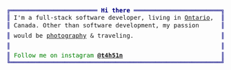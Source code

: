 <pre style="font-family:Menlo,'DejaVu Sans Mono',consolas,'Courier New',monospace"><span style="color: #000080; text-decoration-color: #000080">╔════════════════════════ </span><span style="color: #000080; text-decoration-color: #000080; font-weight: bold">Hi there</span><span style="color: #000080; text-decoration-color: #000080"> ════════════════════════╗</span> 🤓 <a href="https://tahsin.us">Tahsin</a>                    
<span style="color: #000080; text-decoration-color: #000080">║</span> I&#x27;m a full-stack software developer, living in <a href="https://goo.gl/maps/z2GWFn364GnxynTq6">Ontario</a>,  <span style="color: #000080; text-decoration-color: #000080">║</span> <span style="color: #008080; text-decoration-color: #008080">┣━━ </span>🏢 <a href="https://enpowered.com/">EnPowered</a>             
<span style="color: #000080; text-decoration-color: #000080">║</span> Canada. Other than software development, my passion      <span style="color: #000080; text-decoration-color: #000080">║</span> <span style="color: #008080; text-decoration-color: #008080">┃   </span><span style="color: #008000; text-decoration-color: #008000">┣━━ </span>⭐ AWS               
<span style="color: #000080; text-decoration-color: #000080">║</span> would be <a href="https://tahsin.us/gallery/">photography</a> &amp; traveling.                        <span style="color: #000080; text-decoration-color: #000080">║</span> <span style="color: #008080; text-decoration-color: #008080">┃   </span><span style="color: #008000; text-decoration-color: #008000">┣━━ </span>⭐ Node.js           
<span style="color: #000080; text-decoration-color: #000080">║</span>                                                          <span style="color: #000080; text-decoration-color: #000080">║</span> <span style="color: #008080; text-decoration-color: #008080">┃   </span><span style="color: #008000; text-decoration-color: #008000">┗━━ </span>⭐ React             
<span style="color: #000080; text-decoration-color: #000080">║</span> <span style="color: #008000; text-decoration-color: #008000">Follow me on instagram </span><span style="color: #008000; text-decoration-color: #008000; font-weight: bold"><a href="https://www.instagram.com/t4h51n/">@t4h51n</a></span>                           <span style="color: #000080; text-decoration-color: #000080">║</span> <span style="color: #008080; text-decoration-color: #008080">┣━━ </span>🔧 Go, Python, TypeScript
<span style="color: #000080; text-decoration-color: #000080">╚══════════════════════════════════════════════════════════╝</span> <span style="color: #008080; text-decoration-color: #008080">┗━━ </span><a href="https://medium.com/@tahsinature">Blog</a> <a href="https://www.linkedin.com/in/t4h51n/">LinkedIn</a>            
</pre>

